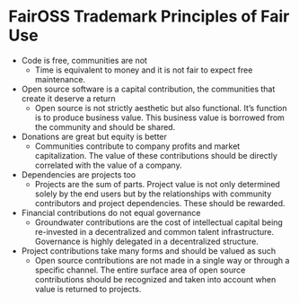 # FairOSS Trademark Principles of Fair Use

* Code is free, communities are not 
    * Time is equivalent to money and it is not fair to expect free maintenance.
* Open source software is a capital contribution, the communities that create it deserve a return
    * Open source is not strictly aesthetic but also functional.  It’s function is to produce business value.  This business value is borrowed from the community and should be shared. 
* Donations are great but equity is better
    * Communities contribute to company profits and market capitalization.  The value of these contributions should be directly correlated with the value of a company. 
* Dependencies are projects too
    * Projects are the sum of parts.  Project value is not only determined solely by the end users but by the relationships with community contributors and project dependencies.  These should be rewarded.  
* Financial contributions do not equal governance
    * Groundwater contributions are the cost of intellectual capital being re-invested in a decentralized and common talent infrastructure.  Governance is highly delegated in a decentralized structure.  
* Project contributions take many forms and should be valued as such
    * Open source contributions are not made in a single way or through a specific channel.  The entire surface area of open source contributions should be recognized and taken into account when value is returned to projects.
